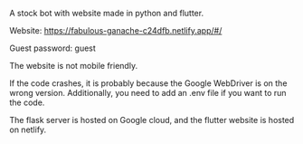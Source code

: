 A stock bot with website made in python and flutter. 


Website: https://fabulous-ganache-c24dfb.netlify.app/#/

Guest password: guest

The website is not mobile friendly.


If the code crashes, it is probably because the Google WebDriver is on the wrong version. Additionally, you need to add an .env file if you want to run the code.


The flask server is hosted on Google cloud, and the flutter website is hosted on netlify.


